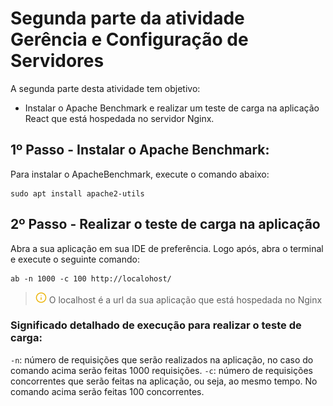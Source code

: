 # Segunda parte da atividade Gerência e Configuração de Servidores
A segunda parte desta atividade tem objetivo:
- Instalar o Apache Benchmark e realizar um teste de carga na aplicação React que está hospedada no servidor Nginx.

## 1º Passo - Instalar o Apache Benchmark:
Para instalar o ApacheBenchmark, execute o comando abaixo:
```
sudo apt install apache2-utils
```

## 2º Passo - Realizar o teste de carga na aplicação
Abra a sua aplicação em sua IDE de preferência. Logo após, abra o terminal e execute o seguinte comando:
```
ab -n 1000 -c 100 http://localohost/
```
> ![alt text](image-1.png) O localhost é a url da sua aplicação que está hospedada no Nginx

### Significado detalhado de execução para realizar o teste de carga:
`-n`: número de requisições que serão realizados na aplicação, no caso do comando acima serão feitas 1000 requisições.
`-c`: número de requisições concorrentes que serão feitas na aplicação, ou seja, ao mesmo tempo. No comando acima serão feitas 100 concorrentes.

